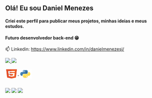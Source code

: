 ## Olá! Eu sou Daniel Menezes
#### Criei este perfil para publicar meus projetos, minhas ideias e meus estudos.
#### Futuro desenvolvedor back-end 😁
📫 Linkedin: https://www.linkedin.com/in/danielmenezesj/

<div>
  <a href="https://github.com/danzinj">
  <img height="150em" src="https://github-readme-stats.vercel.app/api?username=danzinj&show_icons=true&theme=onedark&include_all_commits=true&count_private=true"/>
    <img height="150em" src="https://github-readme-stats.vercel.app/api/top-langs/?username=danzinj&layout=compact&langs_count=7&theme=onedark"/>
  
</div>

  <div style="display: inline_block"><br>
  <img align="center" alt="Rafa-HTML" height="30" width="40" src="https://raw.githubusercontent.com/devicons/devicon/master/icons/html5/html5-original.svg">
  <img align="center" alt="Rafa-Python" height="30" width="40" src="https://raw.githubusercontent.com/devicons/devicon/master/icons/python/python-original.svg">
 </div>
  
  ##

  <div> 
  <a href="https://www.youtube.com/channel/UCrncfbh7Fjkp8B6N0Ub5Weg/videos" target="_blank"><img src="https://img.shields.io/badge/YouTube-FF0000?style=for-the-badge&logo=youtube&logoColor=white" target="_blank"></a>
  <a href="https://instagram.com/daniel_meenezes" target="_blank"><img src="https://img.shields.io/badge/-Instagram-%23E4405F?style=for-the-badge&logo=instagram&logoColor=white" target="_blank"></a>
 	<a href="https://www.twitch.tv/danzinj" target="_blank"><img src="https://img.shields.io/badge/Twitch-9146FF?style=for-the-badge&logo=twitch&logoColor=white" target="_blank"></a>
